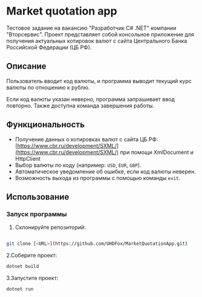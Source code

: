 # Market quotation app
Тестовое задание на вакансию "Разработчик C# .NET" компании "Вторсервис". Проект представляет собой консольное приложение для получения актуальных котировок валют с сайта Центрального Банка Российской Федерации (ЦБ РФ).  


## Описание
Пользователь вводит код валюты, и программа выводит текущий курс валюты по отношению к рублю.  

Если код валюты указан неверно, программа запрашивает ввод повторно. Также доступна команда завершения работы.

## Функциональность

- Получение данных о котировках валют с сайта ЦБ РФ: [https://www.cbr.ru/development/SXML/](https://www.cbr.ru/development/SXML/) при помощи XmlDocument и HttpClient
- Выбор валюты по коду (например: `USD`, `EUR`, `GBP`).
- Автоматическое уведомление об ошибке, если код валюты неверен.
- Возможность выхода из программы с помощью команды `exit`.

## Использование

### Запуск программы

1. Склонируйте репозиторий:

 ```bash
 
 git clone [<URL>](https://github.com/UHDFox/MarketQuotationApp.git)
 ```

2.Соберите проект:

  ```bash
  dotnet build
  ```
3.Запустите проект:

  ```bash
  dotnet run
  ```

